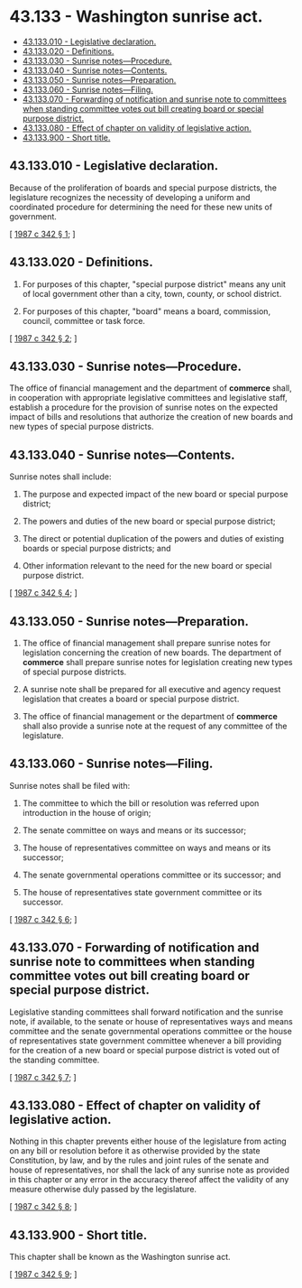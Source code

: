 # 43.133 - Washington sunrise act.
* [43.133.010 - Legislative declaration.](#43133010---legislative-declaration)
* [43.133.020 - Definitions.](#43133020---definitions)
* [43.133.030 - Sunrise notes—Procedure.](#43133030---sunrise-notesprocedure)
* [43.133.040 - Sunrise notes—Contents.](#43133040---sunrise-notescontents)
* [43.133.050 - Sunrise notes—Preparation.](#43133050---sunrise-notespreparation)
* [43.133.060 - Sunrise notes—Filing.](#43133060---sunrise-notesfiling)
* [43.133.070 - Forwarding of notification and sunrise note to committees when standing committee votes out bill creating board or special purpose district.](#43133070---forwarding-of-notification-and-sunrise-note-to-committees-when-standing-committee-votes-out-bill-creating-board-or-special-purpose-district)
* [43.133.080 - Effect of chapter on validity of legislative action.](#43133080---effect-of-chapter-on-validity-of-legislative-action)
* [43.133.900 - Short title.](#43133900---short-title)
## 43.133.010 - Legislative declaration.
Because of the proliferation of boards and special purpose districts, the legislature recognizes the necessity of developing a uniform and coordinated procedure for determining the need for these new units of government.

\[ [1987 c 342 § 1](http://leg.wa.gov/CodeReviser/documents/sessionlaw/1987c342.pdf?cite=1987%20c%20342%20§%201); \]

## 43.133.020 - Definitions.
1. For purposes of this chapter, "special purpose district" means any unit of local government other than a city, town, county, or school district.

2. For purposes of this chapter, "board" means a board, commission, council, committee or task force.

\[ [1987 c 342 § 2](http://leg.wa.gov/CodeReviser/documents/sessionlaw/1987c342.pdf?cite=1987%20c%20342%20§%202); \]

## **43.133.030 - Sunrise notes—Procedure.**
The office of financial management and the department of **commerce** shall, in cooperation with appropriate legislative committees and legislative staff, establish a procedure for the provision of sunrise notes on the expected impact of bills and resolutions that authorize the creation of new boards and new types of special purpose districts.

## 43.133.040 - Sunrise notes—Contents.
Sunrise notes shall include:

1. The purpose and expected impact of the new board or special purpose district;

2. The powers and duties of the new board or special purpose district;

3. The direct or potential duplication of the powers and duties of existing boards or special purpose districts; and

4. Other information relevant to the need for the new board or special purpose district.

\[ [1987 c 342 § 4](http://leg.wa.gov/CodeReviser/documents/sessionlaw/1987c342.pdf?cite=1987%20c%20342%20§%204); \]

## **43.133.050 - Sunrise notes—Preparation.**
1. The office of financial management shall prepare sunrise notes for legislation concerning the creation of new boards. The department of **commerce** shall prepare sunrise notes for legislation creating new types of special purpose districts.

2. A sunrise note shall be prepared for all executive and agency request legislation that creates a board or special purpose district.

3. The office of financial management or the department of **commerce** shall also provide a sunrise note at the request of any committee of the legislature.

## 43.133.060 - Sunrise notes—Filing.
Sunrise notes shall be filed with:

1. The committee to which the bill or resolution was referred upon introduction in the house of origin;

2. The senate committee on ways and means or its successor;

3. The house of representatives committee on ways and means or its successor;

4. The senate governmental operations committee or its successor; and

5. The house of representatives state government committee or its successor.

\[ [1987 c 342 § 6](http://leg.wa.gov/CodeReviser/documents/sessionlaw/1987c342.pdf?cite=1987%20c%20342%20§%206); \]

## 43.133.070 - Forwarding of notification and sunrise note to committees when standing committee votes out bill creating board or special purpose district.
Legislative standing committees shall forward notification and the sunrise note, if available, to the senate or house of representatives ways and means committee and the senate governmental operations committee or the house of representatives state government committee whenever a bill providing for the creation of a new board or special purpose district is voted out of the standing committee.

\[ [1987 c 342 § 7](http://leg.wa.gov/CodeReviser/documents/sessionlaw/1987c342.pdf?cite=1987%20c%20342%20§%207); \]

## 43.133.080 - Effect of chapter on validity of legislative action.
Nothing in this chapter prevents either house of the legislature from acting on any bill or resolution before it as otherwise provided by the state Constitution, by law, and by the rules and joint rules of the senate and house of representatives, nor shall the lack of any sunrise note as provided in this chapter or any error in the accuracy thereof affect the validity of any measure otherwise duly passed by the legislature.

\[ [1987 c 342 § 8](http://leg.wa.gov/CodeReviser/documents/sessionlaw/1987c342.pdf?cite=1987%20c%20342%20§%208); \]

## 43.133.900 - Short title.
This chapter shall be known as the Washington sunrise act.

\[ [1987 c 342 § 9](http://leg.wa.gov/CodeReviser/documents/sessionlaw/1987c342.pdf?cite=1987%20c%20342%20§%209); \]


